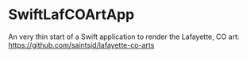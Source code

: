 SwiftLafCOArtApp
================

An very thin start of a Swift application to render the Lafayette, CO art: https://github.com/saintsjd/lafayette-co-arts
